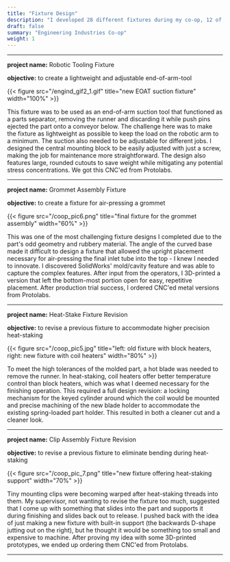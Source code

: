```yaml
---
title: "Fixture Design"
description: "I developed 28 different fixtures during my co-op, 12 of which were brand new."
draft: false
summary: "Engineering Industries Co-op"
weight: 1
---
```


---

**project name:** Robotic Tooling Fixture

**objective:** to create a lightweight and adjustable end-of-arm-tool

{{< figure src="/engind_gif2_1.gif" title="new EOAT suction fixture" width="100%" >}}

This fixture was to be used as an end-of-arm suction tool that functioned as a parts separator, removing the runner and discarding it while push pins ejected the part onto a conveyor below.
The challenge here was to make the fixture as lightweight as possible to keep the load on the robotic arm to a minimum. The suction also needed to be adjustable for different jobs.
I designed the central mounting block to be easily adjusted with just a screw, making the job for maintenance more straightforward. 
The design also features large, rounded cutouts to save weight while mitigating any potential stress concentrations. We got this CNC'ed from Protolabs.

---

**project name:** Grommet Assembly Fixture

**objective:** to create a fixture for air-pressing a grommet

{{< figure src="/coop_pic6.png" title="final fixture for the grommet assembly" width="60%" >}}

This was one of the most challenging fixture designs I completed due to the part's odd geometry and rubbery material. 
The angle of the curved base made it difficult to design a fixture that allowed the upright placement necessary 
for air-pressing the final inlet tube into the top - I knew I needed to innovate.
I discovered SolidWorks' mold/cavity feature and was able to capture the complex features.
After input from the operators, I 3D-printed a version that left the bottom-most portion open for easy, repetitive placement.
After production trial success, I ordered CNC'ed metal versions from Protolabs.

---

**project name:** Heat-Stake Fixture Revision

**objective:** to revise a previous fixture to accommodate higher precision heat-staking

{{< figure src="/coop_pic5.jpg" title="left: old fixture with block heaters,   right: new fixture with coil heaters" width="80%" >}}

To meet the high tolerances of the molded part, a hot blade was needed to remove the runner.
In heat-staking, coil heaters offer better temperature control than block heaters, which was what I deemed necessary for the finishing operation.
This required a full design revision: a locking mechanism for the keyed cylinder around which the coil would be mounted and
precise machining of the new blade holder to accommodate the existing spring-loaded part holder. This resulted in both a cleaner cut and a cleaner look.

---

**project name:** Clip Assembly Fixture Revision

**objective:** to revise a previous fixture to eliminate bending during heat-staking

{{< figure src="/coop_pic_7.png" title="new fixture offering heat-staking support" width="70%" >}}

Tiny mounting clips were becoming warped after heat-staking threads into them. 
My supervisor, not wanting to revise the fixture too much, suggested that I come up with something that slides into the part and supports it during finishing and slides back out to release.
I pushed back with the idea of just making a new fixture with built-in support (the backwards D-shape jutting out on the right), but he thought it would be something too small and expensive to machine.
After proving my idea with some 3D-printed prototypes, we ended up ordering them CNC'ed from Protolabs.

---




